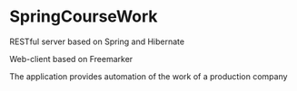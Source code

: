 # SpringCourseWork

RESTful server based on Spring and Hibernate

Web-client based on Freemarker

The application provides automation of the work of a production company
